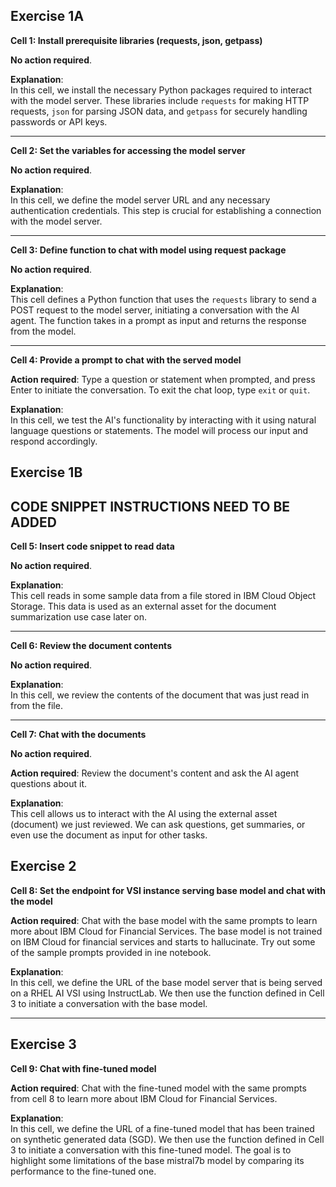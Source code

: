 ## **Exercise 1A**

**Cell 1: Install prerequisite libraries (requests, json, getpass)**

**No action required**.

**Explanation**: <br>
In this cell, we install the necessary Python packages required to interact with the model server. These 
libraries include `requests` for making HTTP requests, `json` for parsing JSON data, and `getpass` for 
securely handling passwords or API keys.

-----

**Cell 2: Set the variables for accessing the model server**

**No action required**.

**Explanation**: <br>
In this cell, we define the model server URL and any necessary authentication credentials. This step is crucial for 
establishing a connection with the model server.

-----

**Cell 3: Define function to chat with model using request package**

**No action required**.

**Explanation**: <br>
This cell defines a Python function that uses the `requests` library to send a POST request to the model 
server, initiating a conversation with the AI agent. The function takes in a prompt as input and returns the 
response from the model.

-----

**Cell 4: Provide a prompt to chat with the served model**

**Action required**: Type a question or statement when prompted, and press Enter to initiate the 
conversation. To exit the chat loop, type `exit` or `quit`. <br>

**Explanation**: <br>
In this cell, we test the AI's functionality by interacting with it using natural language questions or 
statements. The model will process our input and respond accordingly.

## **Exercise 1B**

## CODE SNIPPET INSTRUCTIONS NEED TO BE ADDED

**Cell 5: Insert code snippet to read data**

**No action required**.

**Explanation**: <br>
This cell reads in some sample data from a file stored in IBM Cloud Object Storage. This data is used as an 
external asset for the document summarization use case later on.

-----

**Cell 6: Review the document contents**

**No action required**.

**Explanation**: <br>
In this cell, we review the contents of the document that was just read in from the file.

-----

**Cell 7: Chat with the documents**

**No action required**.

**Action required**: Review the document's content and ask the AI agent questions about it. <br>

**Explanation**: <br>
This cell allows us to interact with the AI using the external asset (document) we just reviewed. We can ask 
questions, get summaries, or even use the document as input for other tasks.

## **Exercise 2**

**Cell 8: Set the endpoint for VSI instance serving base model and chat with the model**

**Action required**: Chat with the base model with the same prompts to learn more about IBM Cloud for Financial Services. The base model is not trained on IBM Cloud for financial services and starts to hallucinate. Try out some of the sample prompts provided in ine notebook.

**Explanation**: <br>
In this cell, we define the URL of the base model server that is being served on a RHEL AI VSI using 
InstructLab. We then use the function defined in Cell 3 to initiate a conversation with the base model.

-----

## **Exercise 3**

**Cell 9: Chat with fine-tuned model**

**Action required**: Chat with the fine-tuned model with the same prompts from cell 8 to learn more about IBM Cloud for Financial Services.

**Explanation**: <br>
In this cell, we define the URL of a fine-tuned model that has been trained on synthetic generated data 
(SGD). We then use the function defined in Cell 3 to initiate a conversation with this fine-tuned model. The 
goal is to highlight some limitations of the base mistral7b model by comparing its performance to the 
fine-tuned one.
